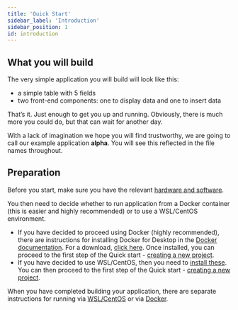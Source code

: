 ```yaml
---
title: 'Quick Start'
sidebar_label: 'Introduction'
sidebar_position: 1
id: introduction
---
```




## What you will build

The very simple application you will build will look like this:

- a simple table with 5 fields
- two front-end components: one to display data and one to insert data

That’s it. Just enough to get you up and running. Obviously, there is much more you could do, but that can wait for another day.

With a lack of imagination we hope you will find trustworthy, we are going to call our example application **alpha**. You will see this reflected in the file names throughout.

## Preparation
Before you start, make sure you have the relevant [hardware and software](/getting-started/quick-start/hardware-and-software/). 

You then need to decide whether to run application from a Docker container (this is easier and highly recommended) or to use a WSL/CentOS environment. 

- If you have decided to proceed using Docker (highly recommended), there are instructions for installing Docker for Desktop in the [Docker documentation](https://docs.docker.com/docker-for-windows/). For a download, [click here](https://hub.docker.com/editions/community/docker-ce-desktop-windows/). Once installed, you can proceed to the first step of the Quick start - [creating a new project](/getting-started/quick-start/create-a-new-project/). 
- If you have decided to use WSL/CentOS, then you need to [install these](/getting-started/prerequisites/installing-wsl/). You can then proceed to the first step of the Quick start - [creating a new project](/getting-started/quick-start/create-a-new-project/).

When you have completed building your application, there are separate instructions for running via [WSL/CentOS](/getting-started/quick-start/run-the-application/) or via [Docker](/getting-started/quick-start/run-the-application-docker/). 

